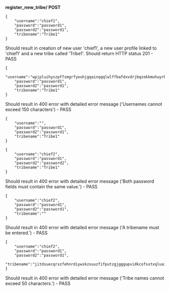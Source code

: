 **register_new_tribe/ POST**
```
{
    "username":"chief1",
    "password":"password1",
    "password2":"password1",
    "tribename":"Tribe1"
}
```

Should result in creation of new user 'chief1', a new user profile linked to 'chief1' and a new tribe called 'Tribe1'. Should return HTTP status 201 - PASS

```
{
    "username":"wpjpluihyszpffsmgrfyouhjgqainqqqlwlffbafdxvdrjbqzokkmuhuyrbotjhmktvgnpbestastfkeutvltyagpbyuapkeuwqgkczbzzzzqzsffaexaojgvjsmcimbjsiyscvrkrgzdtzizdblvpvlvcwqrjlg",
    "password":"password1",
    "password2":"password1",
    "tribename":"Tribe1"
}
```

Should result in 400 error with detailed error message ('Usernames cannot exceed 150 characters') - PASS

```
{
    "username":"",
    "password":"password1",
    "password2":"password1",
    "tribename":"Tribe1"
}
```

```
{
    "username":"chief2",
    "password":"password1",
    "password2":"password2",
    "tribename":"Tribe1"
}
```

Should result in 400 error with detailed error message ('Both password fields must contain the same value.') - PASS

```
{
    "username":"chief2",
    "password":"password1",
    "password2":"password1",
    "tribename":""
}
```

Should result in 400 error with detailed error message ('A tribename must be entered.') - PASS

```
{
    "username":"chief2",
    "password":"password1",
    "password2":"password1",
    "tribename":"jitdsuecqrxzfehnrdiywskzxuuzfifputzgjgggupvidkcofsxtxqluaifh"
}
```

Should result in 400 error with detailed error message ('Tribe names cannot exceed 50 characters.') - PASS